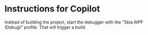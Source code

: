 # Instructions for Copilot

Instead of building the project, start the debugger with the "Skia.WPF (Debug)" profile. That will trigger a build.